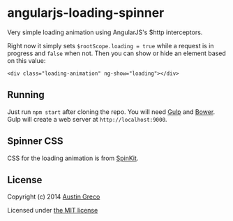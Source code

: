 angularjs-loading-spinner
=========================

Very simple loading animation using AngularJS's $http interceptors.

Right now it simply sets `$rootScope.loading = true` while a request is in progress and `false` when not. Then you can show or hide an element based on this value:

```
<div class="loading-animation" ng-show="loading"></div>
```

## Running

Just run `npm start` after cloning the repo. You will need [Gulp](http://gulpjs.com/) and [Bower](http://bower.io/). Gulp will create a web server at `http://localhost:9000`.

## Spinner CSS

CSS for the loading animation is from [SpinKit](http://tobiasahlin.com/spinkit/).

## License

Copyright (c) 2014 [Austin Greco](http://austingreco.com)

Licensed under [the MIT license](LICENSE)
